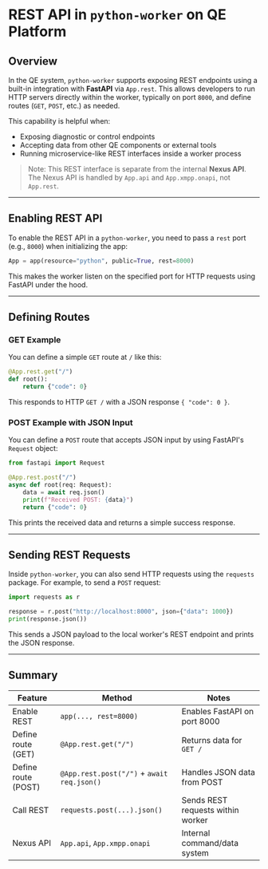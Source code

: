 
# REST API in `python-worker` on QE Platform

## Overview

In the QE system, `python-worker` supports exposing REST endpoints using a built-in integration with **FastAPI** via `App.rest`. This allows developers to run HTTP servers directly within the worker, typically on port `8000`, and define routes (`GET`, `POST`, etc.) as needed.

This capability is helpful when:
- Exposing diagnostic or control endpoints
- Accepting data from other QE components or external tools
- Running microservice-like REST interfaces inside a worker process

> Note: This REST interface is separate from the internal **Nexus API**. The Nexus API is handled by `App.api` and `App.xmpp.onapi`, not `App.rest`.

---

## Enabling REST API

To enable the REST API in a `python-worker`, you need to pass a `rest` port (e.g., `8000`) when initializing the app:

```python
App = app(resource="python", public=True, rest=8000)
```

This makes the worker listen on the specified port for HTTP requests using FastAPI under the hood.

---

## Defining Routes

### GET Example

You can define a simple `GET` route at `/` like this:

```python
@App.rest.get("/")
def root():
    return {"code": 0}
```

This responds to HTTP `GET /` with a JSON response `{ "code": 0 }`.

### POST Example with JSON Input

You can define a `POST` route that accepts JSON input by using FastAPI's `Request` object:

```python
from fastapi import Request

@App.rest.post("/")
async def root(req: Request):
    data = await req.json()
    print(f"Received POST: {data}")
    return {"code": 0}
```

This prints the received data and returns a simple success response.

---

## Sending REST Requests

Inside `python-worker`, you can also send HTTP requests using the `requests` package. For example, to send a `POST` request:

```python
import requests as r

response = r.post("http://localhost:8000", json={"data": 1000})
print(response.json())
```

This sends a JSON payload to the local worker's REST endpoint and prints the JSON response.

---

## Summary

| Feature           | Method                                      | Notes                                |
|-------------------|---------------------------------------------|--------------------------------------|
| Enable REST       | `app(..., rest=8000)`                       | Enables FastAPI on port 8000         |
| Define route (GET)| `@App.rest.get("/")`                        | Returns data for `GET /`             |
| Define route (POST)| `@App.rest.post("/")` + `await req.json()`| Handles JSON data from POST          |
| Call REST         | `requests.post(...).json()`                 | Sends REST requests within worker    |
| Nexus API         | `App.api`, `App.xmpp.onapi`                 | Internal command/data system         |
